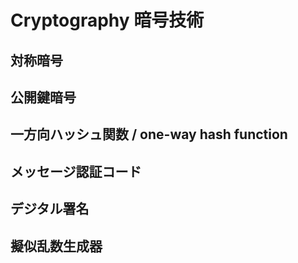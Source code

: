 # Cryptography 暗号技術

## 対称暗号

## 公開鍵暗号

## 一方向ハッシュ関数 / one-way hash function

## メッセージ認証コード

## デジタル署名

## 擬似乱数生成器
